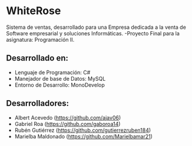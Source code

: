 # WhiteRose
Sistema de ventas, desarrollado para una Empresa dedicada a la venta de Software empresarial y soluciones
Informáticas. -Proyecto Final para la asignatura: Programación II.

## Desarrollado en:
* Lenguaje de Programación: C#
* Manejador de base de Datos: MySQL
* Entorno de Desarrollo: MonoDevelop

## Desarrolladores:
* Albert Acevedo (https://github.com/ajav06)
* Gabriel Roa (https://github.com/gaboroa14)
* Rubén Gutiérrez (https://github.com/gutierrezruben184)
* Marielba Maldonado (https://github.com/Marielbamar21)
